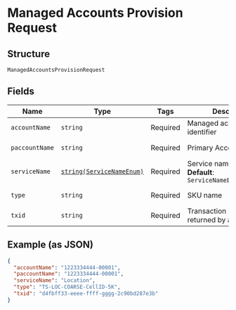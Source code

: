
# Managed Accounts Provision Request

## Structure

`ManagedAccountsProvisionRequest`

## Fields

| Name | Type | Tags | Description | Getter | Setter |
|  --- | --- | --- | --- | --- | --- |
| `accountName` | `string` | Required | Managed account identifier | getAccountName(): string | setAccountName(string accountName): void |
| `paccountName` | `string` | Required | Primary Account identifier | getPaccountName(): string | setPaccountName(string paccountName): void |
| `serviceName` | [`string(ServiceNameEnum)`](../../doc/models/service-name-enum.md) | Required | Service name<br>**Default**: `ServiceNameEnum::LOCATION` | getServiceName(): string | setServiceName(string serviceName): void |
| `type` | `string` | Required | SKU name | getType(): string | setType(string type): void |
| `txid` | `string` | Required | Transaction identifier returned by add request | getTxid(): string | setTxid(string txid): void |

## Example (as JSON)

```json
{
  "accountName": "1223334444-00001",
  "paccountName": "1223334444-00001",
  "serviceName": "Location",
  "type": "TS-LOC-COARSE-CellID-5K",
  "txid": "d4fbff33-eeee-ffff-gggg-2c90bd287e3b"
}
```

